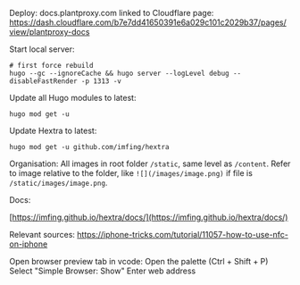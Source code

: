 Deploy:
    docs.plantproxy.com
    linked to Cloudflare page:
    https://dash.cloudflare.com/b7e7dd41650391e6a029c101c2029b37/pages/view/plantproxy-docs

Start local server:
    
    # first force rebuild
    hugo --gc --ignoreCache && hugo server --logLevel debug --disableFastRender -p 1313 -v

Update all Hugo modules to latest:

    hugo mod get -u

Update Hextra to latest:

    hugo mod get -u github.com/imfing/hextra

Organisation:
All images in root folder `/static`, same level as `/content`. Refer to image relative to the folder, like `![](/images/image.png)` if file is `/static/images/image.png`.

Docs:

[https://imfing.github.io/hextra/docs/](https://imfing.github.io/hextra/docs/)

Relevant sources:
https://iphone-tricks.com/tutorial/11057-how-to-use-nfc-on-iphone

Open browser preview tab in vcode:
    Open the palette (Ctrl + Shift + P)
    Select "Simple Browser: Show"
    Enter web address
